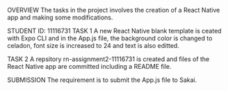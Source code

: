 OVERVIEW
The tasks in the project involves the creation of a React Native app and making some modifications.

STUDENT ID: 11116731
TASK 1
A new React Native blank template is ceated with Expo CLI and in the App.js file, the background color is changed to celadon, font size is increased to 24 and text is also editted.

TASK 2
A repsitory rn-assignment2-11116731 is created and files of the React Native app are committed including a README file.

SUBMISSION
The requirement is to submit the App.js file to Sakai.